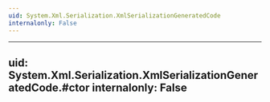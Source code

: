 ```yaml
---
uid: System.Xml.Serialization.XmlSerializationGeneratedCode
internalonly: False
---
```


---
uid: System.Xml.Serialization.XmlSerializationGeneratedCode.#ctor
internalonly: False
---
